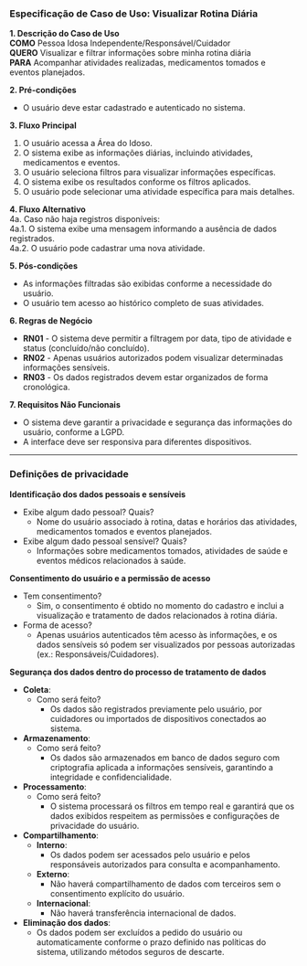 ### Especificação de Caso de Uso: Visualizar Rotina Diária  

**1. Descrição do Caso de Uso**  
**COMO** Pessoa Idosa Independente/Responsável/Cuidador  
**QUERO** Visualizar e filtrar informações sobre minha rotina diária  
**PARA** Acompanhar atividades realizadas, medicamentos tomados e eventos planejados.  

**2. Pré-condições**  
- O usuário deve estar cadastrado e autenticado no sistema.  

**3. Fluxo Principal**  
1. O usuário acessa a Área do Idoso.  
2. O sistema exibe as informações diárias, incluindo atividades, medicamentos e eventos.  
3. O usuário seleciona filtros para visualizar informações específicas.  
4. O sistema exibe os resultados conforme os filtros aplicados.  
5. O usuário pode selecionar uma atividade específica para mais detalhes.  

**4. Fluxo Alternativo**  
4a. Caso não haja registros disponíveis:  
  4a.1. O sistema exibe uma mensagem informando a ausência de dados registrados.  
  4a.2. O usuário pode cadastrar uma nova atividade.  

**5. Pós-condições**  
- As informações filtradas são exibidas conforme a necessidade do usuário.  
- O usuário tem acesso ao histórico completo de suas atividades.  

**6. Regras de Negócio**  
- **RN01** - O sistema deve permitir a filtragem por data, tipo de atividade e status (concluído/não concluído).  
- **RN02** - Apenas usuários autorizados podem visualizar determinadas informações sensíveis.  
- **RN03** - Os dados registrados devem estar organizados de forma cronológica.  

**7. Requisitos Não Funcionais**  
- O sistema deve garantir a privacidade e segurança das informações do usuário, conforme a LGPD.  
- A interface deve ser responsiva para diferentes dispositivos.  

---

### Definições de privacidade  

**Identificação dos dados pessoais e sensíveis**  
- Exibe algum dado pessoal? Quais?  
  - Nome do usuário associado à rotina, datas e horários das atividades, medicamentos tomados e eventos planejados.  
- Exibe algum dado pessoal sensível? Quais?  
  - Informações sobre medicamentos tomados, atividades de saúde e eventos médicos relacionados à saúde.  

**Consentimento do usuário e a permissão de acesso**  
- Tem consentimento?  
  - Sim, o consentimento é obtido no momento do cadastro e inclui a visualização e tratamento de dados relacionados à rotina diária.  
- Forma de acesso?  
  - Apenas usuários autenticados têm acesso às informações, e os dados sensíveis só podem ser visualizados por pessoas autorizadas (ex.: Responsáveis/Cuidadores).  

**Segurança dos dados dentro do processo de tratamento de dados**  
- **Coleta**:  
  - Como será feito?  
    - Os dados são registrados previamente pelo usuário, por cuidadores ou importados de dispositivos conectados ao sistema.  
- **Armazenamento**:  
  - Como será feito?  
    - Os dados são armazenados em banco de dados seguro com criptografia aplicada a informações sensíveis, garantindo a integridade e confidencialidade.  
- **Processamento**:  
  - Como será feito?  
    - O sistema processará os filtros em tempo real e garantirá que os dados exibidos respeitem as permissões e configurações de privacidade do usuário.  
- **Compartilhamento**:  
  - **Interno**:  
    - Os dados podem ser acessados pelo usuário e pelos responsáveis autorizados para consulta e acompanhamento.  
  - **Externo**:  
    - Não haverá compartilhamento de dados com terceiros sem o consentimento explícito do usuário.  
  - **Internacional**:  
    - Não haverá transferência internacional de dados.  
- **Eliminação dos dados**:  
  - Os dados podem ser excluídos a pedido do usuário ou automaticamente conforme o prazo definido nas políticas do sistema, utilizando métodos seguros de descarte.  
